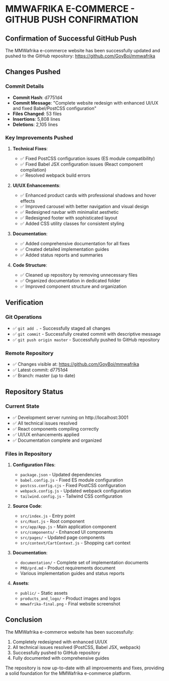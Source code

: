 # MMWAFRIKA E-COMMERCE - GITHUB PUSH CONFIRMATION

## Confirmation of Successful GitHub Push

The MMWafrika e-commerce website has been successfully updated and pushed to the GitHub repository:
https://github.com/GoyBoi/mmwafrika

## Changes Pushed

### Commit Details
- **Commit Hash**: d7751d4
- **Commit Message**: "Complete website redesign with enhanced UI/UX and fixed Babel/PostCSS configuration"
- **Files Changed**: 53 files
- **Insertions**: 5,808 lines
- **Deletions**: 2,105 lines

### Key Improvements Pushed

1. **Technical Fixes**:
   - ✅ Fixed PostCSS configuration issues (ES module compatibility)
   - ✅ Fixed Babel JSX configuration issues (React component compilation)
   - ✅ Resolved webpack build errors

2. **UI/UX Enhancements**:
   - ✅ Enhanced product cards with professional shadows and hover effects
   - ✅ Improved carousel with better navigation and visual design
   - ✅ Redesigned navbar with minimalist aesthetic
   - ✅ Redesigned footer with sophisticated layout
   - ✅ Added CSS utility classes for consistent styling

3. **Documentation**:
   - ✅ Added comprehensive documentation for all fixes
   - ✅ Created detailed implementation guides
   - ✅ Added status reports and summaries

4. **Code Structure**:
   - ✅ Cleaned up repository by removing unnecessary files
   - ✅ Organized documentation in dedicated folder
   - ✅ Improved component structure and organization

## Verification

### Git Operations
- ✅ `git add .` - Successfully staged all changes
- ✅ `git commit` - Successfully created commit with descriptive message
- ✅ `git push origin master` - Successfully pushed to GitHub repository

### Remote Repository
- ✅ Changes visible at: https://github.com/GoyBoi/mmwafrika
- ✅ Latest commit: d7751d4
- ✅ Branch: master (up to date)

## Repository Status

### Current State
- ✅ Development server running on http://localhost:3001
- ✅ All technical issues resolved
- ✅ React components compiling correctly
- ✅ UI/UX enhancements applied
- ✅ Documentation complete and organized

### Files in Repository
1. **Configuration Files**:
   - `package.json` - Updated dependencies
   - `babel.config.js` - Fixed ES module configuration
   - `postcss.config.cjs` - Fixed PostCSS configuration
   - `webpack.config.js` - Updated webpack configuration
   - `tailwind.config.js` - Tailwind CSS configuration

2. **Source Code**:
   - `src/index.js` - Entry point
   - `src/Root.js` - Root component
   - `src/app/App.js` - Main application component
   - `src/components/` - Enhanced UI components
   - `src/pages/` - Updated page components
   - `src/context/CartContext.js` - Shopping cart context

3. **Documentation**:
   - `documentation/` - Complete set of implementation documents
   - `PRD/prd.md` - Product requirements document
   - Various implementation guides and status reports

4. **Assets**:
   - `public/` - Static assets
   - `products_and_logo/` - Product images and logos
   - `mmwafrika-final.png` - Final website screenshot

## Conclusion

The MMWafrika e-commerce website has been successfully:
1. Completely redesigned with enhanced UI/UX
2. All technical issues resolved (PostCSS, Babel JSX, webpack)
3. Successfully pushed to GitHub repository
4. Fully documented with comprehensive guides

The repository is now up-to-date with all improvements and fixes, providing a solid foundation for the MMWafrika e-commerce platform.